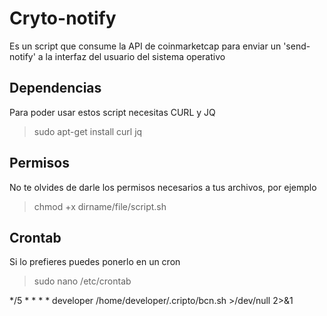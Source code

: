 # Cryto-notify

Es un script que consume la API de coinmarketcap para enviar un 'send-notify' a la interfaz del usuario del sistema operativo


## Dependencias 

Para poder usar estos script necesitas CURL y JQ

> sudo apt-get install curl jq


## Permisos

No te olvides de darle los permisos necesarios a tus archivos, por ejemplo

> chmod +x dirname/file/script.sh 


## Crontab

Si lo prefieres puedes ponerlo en un cron 

> sudo nano /etc/crontab

*/5 * * * * developer /home/developer/.cripto/bcn.sh >/dev/null 2>&1

